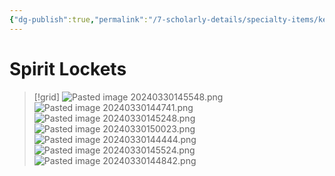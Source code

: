 ```yaml
---
{"dg-publish":true,"permalink":"/7-scholarly-details/specialty-items/key-items/spirit-lockets/","noteIcon":""}
---
```


# Spirit Lockets

>[!grid]
>![Pasted image 20240330145548.png](/img/user/x.%20Assets/Attachments/Pasted%20image%2020240330145548.png)
>![Pasted image 20240330144741.png](/img/user/x.%20Assets/Attachments/Pasted%20image%2020240330144741.png)
>![Pasted image 20240330145248.png](/img/user/x.%20Assets/Attachments/Pasted%20image%2020240330145248.png)
>![Pasted image 20240330150023.png](/img/user/x.%20Assets/Attachments/Pasted%20image%2020240330150023.png)
>![Pasted image 20240330144444.png](/img/user/x.%20Assets/Attachments/Pasted%20image%2020240330144444.png)
>![Pasted image 20240330145524.png](/img/user/x.%20Assets/Attachments/Pasted%20image%2020240330145524.png)
>![Pasted image 20240330144842.png](/img/user/x.%20Assets/Attachments/Pasted%20image%2020240330144842.png)

